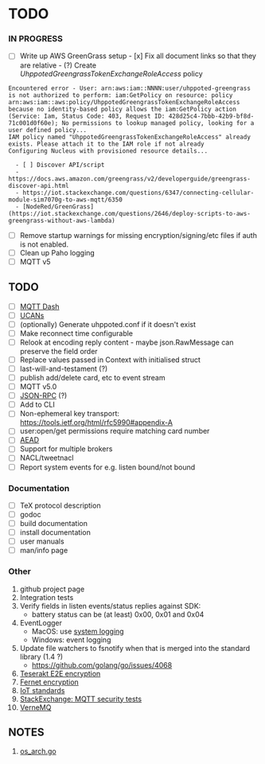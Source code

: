 # TODO

### IN PROGRESS

- [ ] Write up AWS GreenGrass setup
      - [x] Fix all document links so that they are relative
      - (?) Create _UhppotedGreengrassTokenExchangeRoleAccess_ policy
```
Encountered error - User: arn:aws:iam::NNNN:user/uhppoted-greengrass is not authorized to perform: iam:GetPolicy on resource: policy arn:aws:iam::aws:policy/UhppotedGreengrassTokenExchangeRoleAccess because no identity-based policy allows the iam:GetPolicy action (Service: Iam, Status Code: 403, Request ID: 428d25c4-7bbb-42b9-bf8d-71c001d0f60e); No permissions to lookup managed policy, looking for a user defined policy...
IAM policy named "UhppotedGreengrassTokenExchangeRoleAccess" already exists. Please attach it to the IAM role if not already
Configuring Nucleus with provisioned resource details...
```

      - [ ] Discover API/script
      - https://docs.aws.amazon.com/greengrass/v2/developerguide/greengrass-discover-api.html
      - https://iot.stackexchange.com/questions/6347/connecting-cellular-module-sim7070g-to-aws-mqtt/6350
      - [NodeRed/GreenGrass](https://iot.stackexchange.com/questions/2646/deploy-scripts-to-aws-greengrass-without-aws-lambda)

- [ ] Remove startup warnings for missing encryption/signing/etc files if auth is not enabled.
- [ ] Clean up Paho logging
- [ ] MQTT v5

## TODO

- [ ] [MQTT Dash](https://iot.stackexchange.com/questions/6561/generic-mobile-applications-for-smart-home-devices)
- [ ] [UCANs](https://ucan.xyz/)
- [ ] (optionally) Generate uhppoted.conf if it doesn't exist
- [ ] Make reconnect time configurable
- [ ] Relook at encoding reply content - maybe json.RawMessage can preserve the field order
- [ ] Replace values passed in Context with initialised struct
- [ ] last-will-and-testament (?)
- [ ] publish add/delete card, etc to event stream
- [ ] MQTT v5.0
- [ ] [JSON-RPC](https://en.wikipedia.org/wiki/JSON-RPC) (?)
- [ ] Add to CLI
- [ ] Non-ephemeral key transport:  https://tools.ietf.org/html/rfc5990#appendix-A
- [ ] user:open/get permissions require matching card number 
- [ ] [AEAD](http://alexander.holbreich.org/message-authentication)
- [ ] Support for multiple brokers
- [ ] NACL/tweetnacl
- [ ] Report system events for e.g. listen bound/not bound

### Documentation

- [ ] TeX protocol description
- [ ] godoc
- [ ] build documentation
- [ ] install documentation
- [ ] user manuals
- [ ] man/info page

### Other

1.  github project page
2.  Integration tests
3.  Verify fields in listen events/status replies against SDK:
    - battery status can be (at least) 0x00, 0x01 and 0x04
4.  EventLogger 
    - MacOS: use [system logging](https://developer.apple.com/documentation/os/logging)
    - Windows: event logging
5.  Update file watchers to fsnotify when that is merged into the standard library (1.4 ?)
    - https://github.com/golang/go/issues/4068
6. [Teserakt E2E encryption](https://teserakt.io)
7. [Fernet encryption](https://asecuritysite.com/encryption/fernet)
8. [IoT standards](https://iot.stackexchange.com/questions/5363/mqtt-json-format-for-process-automation-industry)
9. [StackExchange: MQTT security tests](https://iot.stackexchange.com/questions/452/what-simple-security-tests-can-i-perform-on-my-mqtt-network)
10. [VerneMQ](https://vernemq.com)

## NOTES

1. [os_arch.go](https://gist.github.com/camabeh/a02e6846e00251e1820c784516c0318f)
